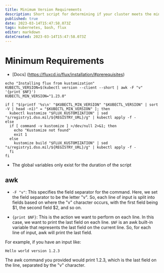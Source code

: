 ```yaml
---
title: Minimum Version Requirements
description: Short script for determining if your cluster meets the minimum requirements for flux. 
published: true
date: 2023-03-14T15:47:58.073Z
tags: kubernetes, bash, flux
editor: markdown
dateCreated: 2023-03-14T15:47:58.073Z
---
```


# Minimum Requirements

- [Docs] (https://fluxcd.io/flux/installation/#prerequisites)

```
echo "Installing flux from kustomization"
KUBECTL_VERSION=$(kubectl version --client --short | awk -F "v" '{print $NF}')
KUBECTL_MIN_VERSION="1.23.0"

if [ "$(printf '%s\n' "$KUBECTL_MIN_VERSION" "$KUBECTL_VERSION" | sort -V | head -n1)" = "$KUBECTL_MIN_VERSION" ]; then
  kubectl kustomize "$FLUX_KUSTOMIZATION" | sed "s/registry1.dso.mil/${REGISTRY_URL}/g" | kubectl apply -f -
else
  if [ command -v kustomize ] >/dev/null 2>&1; then
    echo "Kustomize not found"
    exit 1
  else
    kustomize build "$FLUX_KUSTOMIZATION" | sed "s/registry1.dso.mil/${REGISTRY_URL}/g" | kubectl apply -f -
  fi
fi
```

- The global variables only exist for the duration of the script

## awk

- `-F "v"`: This specifies the field separator for the command. Here, we set the field separator to be the letter "v". So, each line of input is split into fields based on where the "v" character occurs, with the first field being $1, the second field $2, and so on.

- `{print $NF}`: This is the action we want to perform on each line. In this case, we want to print the last field on each line. `$NF` is an awk built-in variable that represents the last field on the current line. So, for each line of input, awk will print the last field.

For example, if you have an input like:

```
Hello world version 1.2.3
```
The awk command you provided would print 1.2.3, which is the last field on the line, separated by the "v" character.